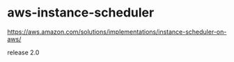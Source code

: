 # aws-instance-scheduler

https://aws.amazon.com/solutions/implementations/instance-scheduler-on-aws/

release 2.0
